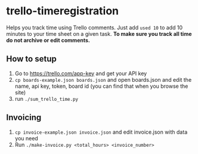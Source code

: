 # trello-timeregistration

Helps you track time using Trello comments.
Just add `used 10` to add 10 minutes to your time sheet on a given task.
**To make sure you track all time do not archive or edit comments.**

## How to setup

1. Go to https://trello.com/app-key and get your API key
2. `cp boards-example.json boards.json` and open boards.json and edit the name, api key, token, board id (you can find that when you browse the site)
3. run `./sum_trello_time.py`

## Invoicing

1. `cp invoice-example.json invoice.json` and edit invoice.json with data you need
2. Run `./make-invoice.py <total_hours> <invoice_number>`
